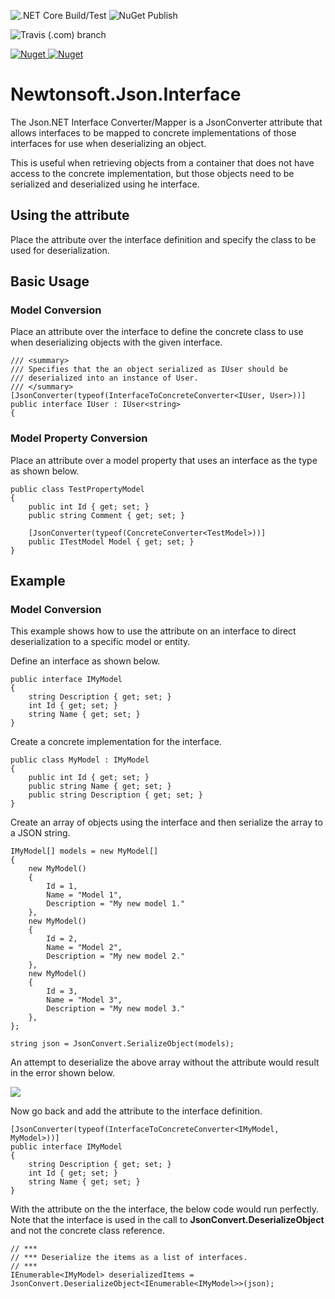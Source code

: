 ![.NET Core Build/Test](https://github.com/porrey/Newtonsoft.Json.Interface/workflows/.NET%20Core%20Build/Test/badge.svg) ![NuGet Publish](https://github.com/porrey/Newtonsoft.Json.Interface/workflows/NuGet%20Publish/badge.svg)

![Travis (.com) branch](https://img.shields.io/travis/com/porrey/Newtonsoft.Json.Interface/master)

[![Nuget](https://img.shields.io/nuget/v/Newtonsoft.Json.Interface?label=Newtonsoft%2EJson.Interface%20-%20NuGet)
![Nuget](https://img.shields.io/nuget/dt/Newtonsoft.Json.Interface?label=Downloads)](https://www.nuget.org/packages/Newtonsoft.Json.Interface/)

# Newtonsoft.Json.Interface
The Json.NET Interface Converter/Mapper is a JsonConverter attribute that allows interfaces to be mapped to concrete implementations of those interfaces for use when deserializing an object.

This is useful when retrieving objects from a container that does not have access to the concrete implementation, but those objects need to be serialized and deserialized using he interface.

## Using the attribute
Place the attribute over the interface definition and specify the class to be used
for deserialization.

## Basic Usage

### Model Conversion

Place an attribute over the interface to define the concrete class to use when deserializing objects with the given interface.

	/// <summary>
	/// Specifies that the an object serialized as IUser should be
	/// deserialized into an instance of User.
	/// </summary>
	[JsonConverter(typeof(InterfaceToConcreteConverter<IUser, User>))]
	public interface IUser : IUser<string>
	{

### Model Property Conversion

Place an  attribute over a model property that uses an interface as the type as shown below.

    public class TestPropertyModel
    {
        public int Id { get; set; }
        public string Comment { get; set; }
    
        [JsonConverter(typeof(ConcreteConverter<TestModel>))]
        public ITestModel Model { get; set; }
    }

## Example

### Model Conversion

This example shows how to use the attribute on an interface to direct deserialization to a specific model or entity.

Define an interface as shown below.

	public interface IMyModel
	{
		string Description { get; set; }
		int Id { get; set; }
		string Name { get; set; }
	}

Create a concrete implementation for the interface.

	public class MyModel : IMyModel
	{
		public int Id { get; set; }
		public string Name { get; set; }
		public string Description { get; set; }
	}

Create an array of objects using the interface and then serialize the array to a JSON string.

	IMyModel[] models = new MyModel[]
	{
		new MyModel()
		{
			Id = 1,
			Name = "Model 1",
			Description = "My new model 1."
		},
		new MyModel()
		{
			Id = 2,
			Name = "Model 2",
			Description = "My new model 2."
		},
		new MyModel()
		{
			Id = 3,
			Name = "Model 3",
			Description = "My new model 3."
		},
	};
	
	string json = JsonConvert.SerializeObject(models);

An attempt to deserialize the above array without the attribute would result in the error shown below.

![](https://github.com/porrey/Newtonsoft.Json.Interface/raw/master/Images/ScreenShot.png)

Now go back and add the attribute to the interface definition.

	[JsonConverter(typeof(InterfaceToConcreteConverter<IMyModel, MyModel>))]
	public interface IMyModel
	{
		string Description { get; set; }
		int Id { get; set; }
		string Name { get; set; }
	}

With the attribute on the the interface, the below code would run perfectly. Note that the interface is used in the call to **JsonConvert.DeserializeObject** and not the concrete class reference.

	// ***
	// *** Deserialize the items as a list of interfaces.
	// ***
	IEnumerable<IMyModel> deserializedItems = JsonConvert.DeserializeObject<IEnumerable<IMyModel>>(json);
